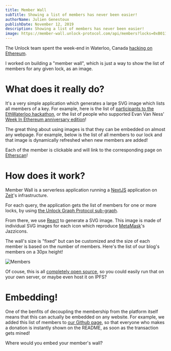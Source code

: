 ```yaml
---
title: Member Wall
subTitle: Showing a list of members has never been easier!
authorName: Julien Genestoux
publishDate: November 12, 2019
description: Showing a list of members has never been easier!
image: https://member-wall.unlock-protocol.com/api/members?locks=0xB0114bbDCe17e0AF91b2Be32916a1e236cf6034F&maxWidth=1000
---
```


The Unlock team spent the week-end in Waterloo, Canada [hacking on Ethereum](https://unlock-protocol.com/blog/ethwaterloo-tickets/).

I worked on building a "member wall", which is just a way to show the list of members for any given lock, as an image.

# What does it really do?

It's a very simple application which generates a large SVG image which lists all members of a key. For example, here is the list of [participants to the EthWaterloo hackathon](https://member-wall.unlock-protocol.com/api/members?locks=0xb0ad425ca5792dd4c4af9177c636e5b0e6c317bf&maxHeight=300), or the list of people who supported Evan Van Ness' [Week In Ethereum anniversary edition](https://member-wall.unlock-protocol.com/api/members?locks=0x79C91241eFf1F119CDf743730f6e6fB2aF7Fb279&maxHeight=300)!

The great thing about using images is that they can be embedded on almost any webpage. For example, below is the list of all members to our lock and that image is dynamically refreshed when new members are added!

<object data="https://member-wall.unlock-protocol.com/api/members?locks=0xB0114bbDCe17e0AF91b2Be32916a1e236cf6034F&maxHeight=300" type="image/svg+xml"/>

Each of the member is clickable and will link to the corresponding page on [Etherscan](https://etherscan.io/)!

# How does it work?

Member Wall is a serverless application running a [NextJS](https://nextjs.org/) application on [Zeit](https://zeit.co/)'s infrastructure.

For each query, the application gets the list of members for one or more locks, by using [the Unlock Graph Protocol sub-graph](https://thegraph.com/explorer/subgraph/unlock-protocol/unlock).

From there, we use [React](https://reactjs.org/) to generate a SVG image. This image is made of individual SVG images for each icon which reproduce [MetaMask](https://metamask.io/)'s Jazzicons.

The wall's size is "fixed" but can be customized and the size of each member is based on the number of members. Here's the list of our blog's members on a 30px height!

![Members](https://member-wall.unlock-protocol.com/api/members?locks=0xB0114bbDCe17e0AF91b2Be32916a1e236cf6034F&maxHeight=30)

Of couse, this is all [completely open source](https://github.com/unlock-protocol/member-wall), so you could easily run that on your own server, or maybe even host it on IPFS?

# Embedding!

One of the benfits of decoupling the membership from the platform itself means that this can actually be embedded on any website. For example, we added this list of members to [our Github page](https://github.com/unlock-protocol/unlock/), so that everyone who makes a donation is instantly shown on the README, as soon as the transaction gets mined!

Where would you embed your member's wall?
